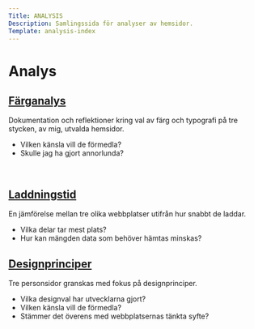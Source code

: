 ```yaml
---
Title: ANALYSIS
Description: Samlingssida för analyser av hemsidor.
Template: analysis-index
---
```


Analys
==========================

<div class="kmom04">
    <a href="%base_url%?analysis/01_colors"><h2>Färganalys</h2></a>
    <p>Dokumentation och reflektioner kring val av färg och typografi på tre stycken, av mig, utvalda hemsidor.</p>
        <ul>
            <li>Vilken känsla vill de förmedla?</li>
            <li>Skulle jag ha gjort annorlunda?</li>
        </ul>
    <br>
</div>

<div class="kmom05">
    <a href="%base_url%?analysis/02_load"><h2>Laddningstid</h2></a>
    <p>En jämförelse mellan tre olika webbplatser utifrån hur snabbt de laddar.</p>
        <ul>
            <li>Vilka delar tar mest plats?</li>
            <li>Hur kan mängden data som behöver hämtas minskas?</li>
        </ul>
</div>

<div class="kmom06">
    <a href="%base_url%?analysis/03_design_principles"><h2>Designprinciper</h2></a> 
    <p>Tre personsidor granskas med fokus på designprinciper.</p>
        <ul>
            <li>Vilka designval har utvecklarna gjort?</li>
            <li>Vilken känsla vill de förmedla?</li>
            <li>Stämmer det överens med webbplatsernas tänkta syfte?</li>
        </ul>
</div>

